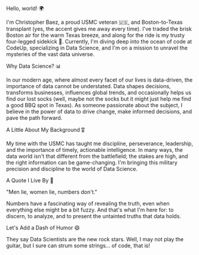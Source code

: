 Hello, world! 🌍

I'm Christopher Baez, a proud USMC veteran 🇺🇸, and Boston-to-Texas transplant (yes, the accent gives me away every time). I've traded the brisk Boston air for the warm Texas breeze, and along for the ride is my trusty four-legged sidekick 🐶. Currently, I'm diving deep into the ocean of code at CodeUp, specializing in Data Science, and I'm on a mission to unravel the mysteries of the vast data universe.

Why Data Science? 📊

In our modern age, where almost every facet of our lives is data-driven, the importance of data cannot be understated. Data shapes decisions, transforms businesses, influences global trends, and occasionally helps us find our lost socks (well, maybe not the socks but it might just help me find a good BBQ spot in Texas). As someone passionate about the subject, I believe in the power of data to drive change, make informed decisions, and pave the path forward.

A Little About My Background 🎖️

My time with the USMC has taught me discipline, perseverance, leadership, and the importance of timely, actionable intelligence. In many ways, the data world isn't that different from the battlefield; the stakes are high, and the right information can be game-changing. I'm bringing this military precision and discipline to the world of Data Science.

A Quote I Live By 📝

"Men lie, women lie, numbers don't."

Numbers have a fascinating way of revealing the truth, even when everything else might be a bit fuzzy. And that's what I'm here for: to discern, to analyze, and to present the untainted truths that data holds.

Let's Add a Dash of Humor 😄

They say Data Scientists are the new rock stars. Well, I may not play the guitar, but I sure can strum some strings... of code, that is!

